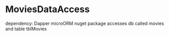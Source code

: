 # MoviesDataAccess
 dependency: Dapper microORM nuget package
 accesses db called movies
 and table tblMovies
